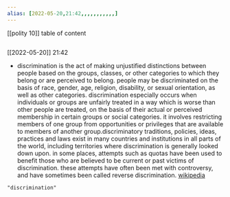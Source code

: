 ```yaml
---
alias: [2022-05-20,21:42,,,,,,,,,,,]
---
```

[[polity 10]]
table of content
```toc
```

[[2022-05-20]] 21:42
- discrimination is the act of making unjustified distinctions between people based on the groups, classes, or other categories to which they belong or are perceived to belong. people may be discriminated on the basis of race, gender, age, religion, disability, or sexual orientation, as well as other categories. discrimination especially occurs when individuals or groups are unfairly treated in a way which is worse than other people are treated, on the basis of their actual or perceived membership in certain groups or social categories. it involves restricting members of one group from opportunities or privileges that are available to members of another group.discriminatory traditions, policies, ideas, practices and laws exist in many countries and institutions in all parts of the world, including territories where discrimination is generally looked down upon. in some places, attempts such as quotas have been used to benefit those who are believed to be current or past victims of discrimination. these attempts have often been met with controversy, and have sometimes been called reverse discrimination.
[wikipedia](https://en.wikipedia.org/wiki/discrimination)
```query
"discrimination"
```